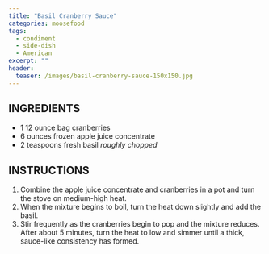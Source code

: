 ```yaml
---
title: "Basil Cranberry Sauce"
categories: moosefood
tags: 
  - condiment
  - side-dish
  - American
excerpt: ""
header:
  teaser: /images/basil-cranberry-sauce-150x150.jpg
---
```


## INGREDIENTS
* 1 12 ounce bag cranberries
* 6 ounces frozen apple juice concentrate
* 2 teaspoons fresh basil *roughly chopped*

## INSTRUCTIONS
1. Combine the apple juice concentrate and cranberries in a pot and turn the stove on medium-high heat.
2. When the mixture begins to boil, turn the heat down slightly and add the basil.
3. Stir frequently as the cranberries begin to pop and the mixture reduces. After about 5 minutes, turn the heat to low and simmer until a thick, sauce-like consistency has formed.
